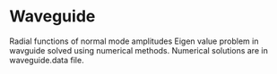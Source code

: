# Waveguide
Radial functions of normal mode amplitudes
Eigen value problem in wavguide solved using numerical methods.
Numerical solutions are in waveguide.data file.
